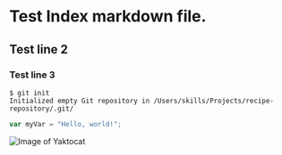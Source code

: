 # Test Index markdown file.
## Test line 2
### Test line 3

```
$ git init
Initialized empty Git repository in /Users/skills/Projects/recipe-repository/.git/
```

``` javascript
var myVar = "Hello, world!";
```

![Image of Yaktocat](https://octodex.github.com/images/yaktocat.png)
